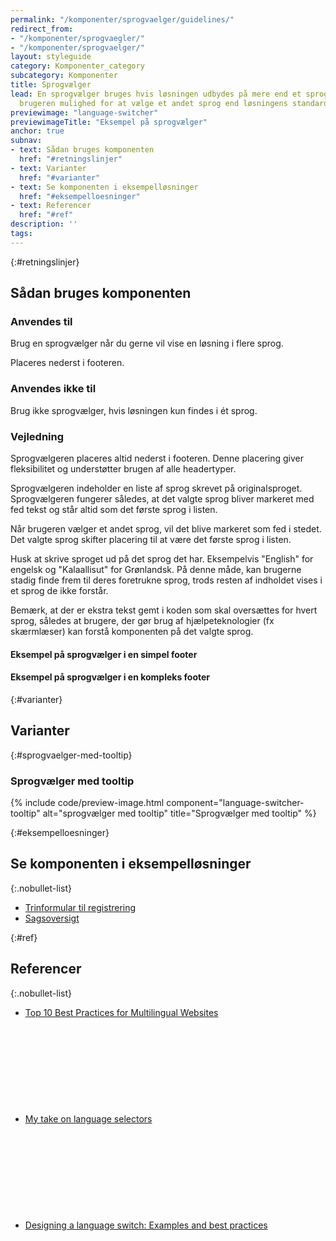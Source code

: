 ```yaml
---
permalink: "/komponenter/sprogvaelger/guidelines/"
redirect_from:
- "/komponenter/sprogvaegler/"
- "/komponenter/sprogvaelger/"
layout: styleguide
category: Komponenter_category
subcategory: Komponenter
title: Sprogvælger
lead: En sprogvælger bruges hvis løsningen udbydes på mere end et sprog. Den giver
  brugeren mulighed for at vælge et andet sprog end løsningens standardsprog.
previewimage: "language-switcher"
previewimageTitle: "Eksempel på sprogvælger"
anchor: true
subnav:
- text: Sådan bruges komponenten
  href: "#retningslinjer"
- text: Varianter
  href: "#varianter"
- text: Se komponenten i eksempelløsninger
  href: "#eksempelloesninger"
- text: Referencer
  href: "#ref"
description: ''
tags: 
---
```


{:#retningslinjer}
## Sådan bruges komponenten

### Anvendes til

Brug en sprogvælger når du gerne vil vise en løsning i flere sprog.

Placeres nederst i footeren.

### Anvendes ikke til

Brug ikke sprogvælger, hvis løsningen kun findes i ét sprog.

### Vejledning

Sprogvælgeren placeres altid nederst i footeren. Denne placering giver fleksibilitet og understøtter brugen af alle headertyper.

Sprogvælgeren indeholder en liste af sprog skrevet på originalsproget. Sprogvælgeren fungerer således, at det valgte sprog bliver markeret med fed tekst og står altid som det første sprog i listen.

Når brugeren vælger et andet sprog, vil det blive markeret som fed i stedet. Det valgte sprog skifter placering til at være det første sprog i listen.

Husk at skrive sproget ud på det sprog det har. Eksempelvis "English" for engelsk og "Kalaallisut" for Grønlandsk. På denne måde, kan brugerne stadig finde frem til deres foretrukne sprog, trods resten af indholdet vises i et sprog de ikke forstår.

Bemærk, at der er ekstra tekst gemt i koden som skal oversættes for hvert sprog, således at brugere, der gør brug af hjælpeteknologier (fx skærmlæser) kan forstå komponenten på det valgte sprog.

#### Eksempel på sprogvælger i en simpel footer

<a href="/eksempel/footer-simple-language/" class="screenshot d-block px-4 outer-border" title="Eksempel på sprogvælger i en simpel footer" target="_blank"></a>

#### Eksempel på sprogvælger i en kompleks footer

<a href="/eksempel/footer-four-columns-language/" class="screenshot d-block px-4 outer-border" title="Eksempel på sprogvælger i en kompleks footer" target="_blank"></a>

{:#varianter}
## Varianter

{:#sprogvaelger-med-tooltip}
### Sprogvælger med tooltip

{% include code/preview-image.html component="language-switcher-tooltip" alt="sprogvælger med tooltip" title="Sprogvælger med tooltip" %}

{:#eksempelloesninger}
## Se komponenten i eksempelløsninger

{:.nobullet-list}
- <a href="/pages/eksempler/trinformular-til-registrering/registrering-1/?r={{page.permalink}}%23eksempelloesninger" title="Vis eksempel 'Trinformular til registrering'">Trinformular til registrering</a>
- <a href="/pages/eksempler/sagsoversigt/find-sag/?r={{page.permalink}}%23eksempelloesninger" title="Vis eksempel 'Sagsoversigt'">Sagsoversigt</a>

{:#ref}
## Referencer

{:.nobullet-list}
- <a href="https://digital.gov/resources/top-10-best-practices-for-multilingual-websites/" class="icon-link">Top 10 Best Practices for Multilingual Websites<svg class="icon-svg" focusable="false" aria-hidden="true"><use xlink:href="#open-in-new"></use></svg></a>
- <a href="https://uxdesign.cc/my-take-on-language-selectors-945caceb58f7" class="icon-link">My take on language selectors<svg class="icon-svg" focusable="false" aria-hidden="true"><use xlink:href="#open-in-new"></use></svg></a>
- <a href="https://usersnap.com/blog/design-language-switch/" class="icon-link">Designing a language switch: Examples and best practices<svg class="icon-svg" focusable="false" aria-hidden="true"><use xlink:href="#open-in-new"></use></svg></a>